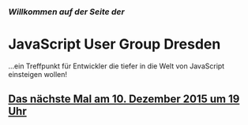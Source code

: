 ### *Willkommen auf der Seite der*

# JavaScript User Group Dresden


…ein Treffpunkt für Entwickler die tiefer in die Welt von JavaScript einsteigen wollen!

## [Das nächste Mal am 10. Dezember 2015 um 19 Uhr](#treffen-der-user-group)

